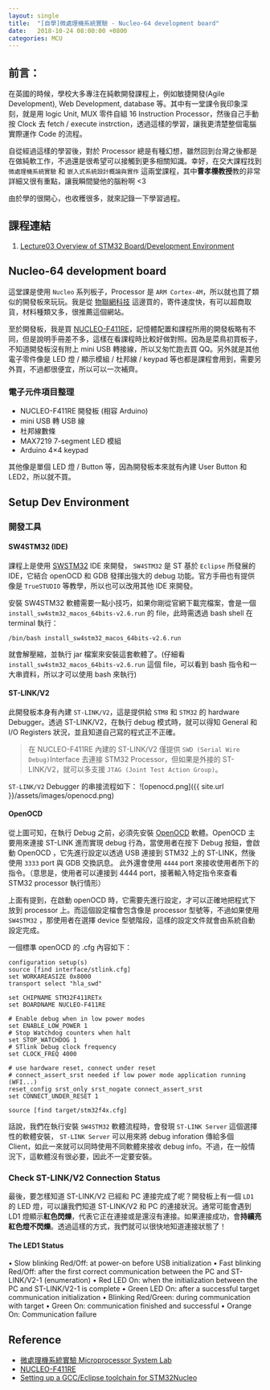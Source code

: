 ```yaml
---
layout: single
title:  "[自學]微處理機系統實驗 - Nucleo-64 development board"
date:   2018-10-24 08:00:00 +0800
categories: MCU
---
```

## 前言：
在英國的時候，學校大多專注在純軟開發課程上，例如敏捷開發(Agile Development), Web Development, database 等。其中有一堂課令我印象深刻，就是用 logic Unit, MUX 零件自組 16 Instruction Processor，然後自己手動按 Clock 去 fetch / execute instrction，透過這樣的學習，讓我更清楚整個電腦實際運作 Code 的流程。

自從經過這樣的學習後，對於 Processor 總是有種幻想，雖然回到台灣之後都是在做純軟工作，不過還是很希望可以接觸到更多相關知識。幸好，在交大課程找到 `微處理機系統實驗` 和 `嵌入式系統設計概論與實作` 這兩堂課程，其中**曹孝櫟教授**教的非常詳細又很有重點，讓我瞬間變他的腦粉啊 <3

由於學的很開心，也收穫很多，就來記錄一下學習過程。

## 課程連結
1. [Lecture03 Overview of STM32 Board/Development Environment](http://ocw.nctu.edu.tw/course_detail-v.php?bgid=9&gid=0&nid=572&v5=KmvfobI87bA)

## Nucleo-64 development board
這堂課是使用 `Nucleo` 系列板子，Processor 是 `ARM Cortex-4M`，所以就也買了類似的開發板來玩玩。我是從 [物聯網科技](https://www.taiwaniot.com.tw/) 這邊買的，寄件速度快，有可以超商取貨，材料種類又多，很推薦這個網站。

至於開發板，我是買 [NUCLEO-F411RE](https://www.taiwaniot.com.tw/product/nucleo-f411re-stm32f411re-mbed)，記憶體配置和課程所用的開發板略有不同，但是說明手冊差不多，這樣在看課程時比較好做對照。因為是菜鳥初買板子，不知道開發板沒有附上 mini USB 轉接線，所以又匆忙跑去買 QQ。另外就是其他電子零件像是 LED 燈 / 顯示模組 / 杜邦線 / keypad 等也都是課程會用到，需要另外買，不過都很便宜，所以可以一次補齊。

### 電子元件項目整理
- NUCLEO-F411RE 開發板 (相容 Arduino)
- mini USB 轉 USB 線
- 杜邦線數條
- MAX7219 7-segment LED 模組
- Arduino 4×4 keypad

其他像是單個 LED 燈 / Button 等，因為開發板本來就有內建 User Button 和 LED2，所以就不買。

## Setup Dev Environment
### 開發工具
#### SW4STM32 (IDE)
課程上是使用 [SWSTM32](http://www.openstm32.org/HomePage) IDE 來開發， `SW4STM32` 是 ST 基於 `Eclipse` 所發展的 IDE，它結合 openOCD 和 GDB 發揮出強大的 debug 功能。官方手冊也有提供像是 `TrueSTUDIO` 等教學，所以也可以改用其他 IDE 來開發。

安裝 SW4STM32 軟體需要一點小技巧，如果你剛從官網下載完檔案，會是一個 `install_sw4stm32_macos_64bits-v2.6.run` 的 file，此時需透過 bash shell 在 terminal 執行：

```
/bin/bash install_sw4stm32_macos_64bits-v2.6.run
```

就會解壓縮，並執行 jar 檔案來安裝這套軟體了。(仔細看 `install_sw4stm32_macos_64bits-v2.6.run` 這個 file，可以看到 bash 指令和一大串資料，所以才可以使用 bash 來執行)

#### ST-LINK/V2
此開發板本身有內建 `ST-LINK/V2`，這是提供給 `STM8` 和 `STM32` 的 hardware Debugger。透過 ST-LINK/V2，在執行 debug 模式時，就可以得知 General 和 I/O Registers 狀況，並且知道自己寫的程式正不正確。

> 在 NUCLEO-F411RE 內建的 ST-LINK/V2 僅提供 `SWD (Serial Wire Debug)`Interface 去連接 STM32 Processor，但如果是外接的 ST-LINK/V2，就可以多支援 `JTAG (Joint Test Action Group)`。

`ST-LINK/V2` Debugger 的串接流程如下：
![openocd.png]({{ site.url }}/assets/images/openocd.png)

#### OpenOCD
從上圖可知，在執行 Debug 之前，必須先安裝 [OpenOCD](http://openocd.org/) 軟體。OpenOCD 主要用來連接 ST-LINK 進而實現 debug 行為，當使用者在按下 Debug 按鈕，會啟動 OpenOCD ，它先進行設定以透過 USB 連接到 STM32 上的 ST-LINK，然後使用 `3333` port 與 GDB 交換訊息。 此外還會使用 `4444` port 來接收使用者所下的指令。（意思是，使用者可以連接到 4444 port，接著輸入特定指令來查看 STM32 processor 執行情形）

上面有提到，在啟動 openOCD 時，它需要先進行設定，才可以正確地把程式下放到 processor 上。而這個設定檔會包含像是 processor 型號等，不過如果使用 `SW4STM32` ，那使用者在選擇 device 型號階段，這樣的設定文件就會由系統自動設定完成。

一個標準 openOCD 的 .cfg 內容如下：

```
configuration setup(s)
source [find interface/stlink.cfg]
set WORKAREASIZE 0x8000
transport select "hla_swd"

set CHIPNAME STM32F411RETx
set BOARDNAME NUCLEO-F411RE

# Enable debug when in low power modes
set ENABLE_LOW_POWER 1
# Stop Watchdog counters when halt
set STOP_WATCHDOG 1
# STlink Debug clock frequency
set CLOCK_FREQ 4000

# use hardware reset, connect under reset
# connect_assert_srst needed if low power mode application running (WFI...)
reset_config srst_only srst_nogate connect_assert_srst
set CONNECT_UNDER_RESET 1

source [find target/stm32f4x.cfg]
```

話說，我們在執行安裝 `SW4STM32` 軟體流程時，會發現 `ST-LINK Server` 這個選擇性的軟體安裝， `ST-LINK Server` 可以用來將 debug inforation 傳給多個 Client，如此一來就可以同時使用不同軟體來接收 debug info。不過，在一般情況下，這軟體沒有很必要，因此不一定要安裝。

### Check ST-LINK/V2 Connection Status
最後，要怎樣知道 ST-LINK/V2 已經和 PC 連接完成了呢？開發板上有一個 `LD1` 的 LED 燈，可以讓我們知道 ST-LINK/V2 和 PC 的連接狀況。通常可能會遇到 LD1 燈顯示**紅色閃爍**，代表它正在連接或是還沒有連接。如果連接成功，會**持續亮紅色燈不閃爍**。透過這樣的方式，我們就可以很快地知道連接狀態了！

#### The LED1 Status
• Slow blinking Red/Off: at power-on before USB initialization
• Fast blinking Red/Off: after the first correct communication between the PC and
ST-LINK/V2-1 (enumeration)
• Red LED On: when the initialization between the PC and ST-LINK/V2-1 is complete
• Green LED On: after a successful target communication initialization
• Blinking Red/Green: during communication with target
• Green On: communication finished and successful
• Orange On: Communication failure

## Reference
- [微處理機系統實驗 Microprocessor System Lab](http://ocw.nctu.edu.tw/course_detail.php?bgid=9&gid=0&nid=572)
- [NUCLEO-F411RE](https://www.st.com/en/evaluation-tools/nucleo-f411re.html)
- [Setting up a GCC/Eclipse toolchain for STM32Nucleo ](https://www.carminenoviello.com/2015/01/07/setting-gcceclipse-toolchain-stm32nucleo-part-2/)